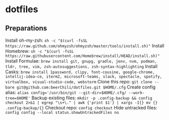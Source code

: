 # dotfiles
## Preparations
Install oh-my-zsh: `sh -c "$(curl -fsSL https://raw.github.com/ohmyzsh/ohmyzsh/master/tools/install.sh)"`
Install Homebrew: `sh -c "$(curl -fsSL https://raw.githubusercontent.com/Homebrew/install/HEAD/install.sh)"`
Install Formulae: `brew install git, gnupg, gradle, jenv, nvm, podman, tldr, tree, vim, zsh-autosuggestions, zsh-syntax-highlighting`
Install Casks: `brew install 1password, clipy, font-cousine, google-chrome, intellij-idea-ce, iterm2, microsoft-teams, slack, spectacle, spotify, virtualbox, visual-studio-code, webstorm`
Clone this repo: `git clone --bare git@github.com:beerChili/dotfiles.git $HOME/.cfg`
Create config alias: `alias config='/usr/bin/git --git-dir=$HOME/.cfg/ --work-tree=$HOME'`
Backup existing files: `mkdir -p .config-backup && config checkout 2>&1 | egrep "\s+\." | awk {'print $1'} | xargs -I{} mv {} .config-backup/{}`
Checkout repo: `config checkout`
Hide untracked files: `config config --local status.showUntrackedFiles no`
